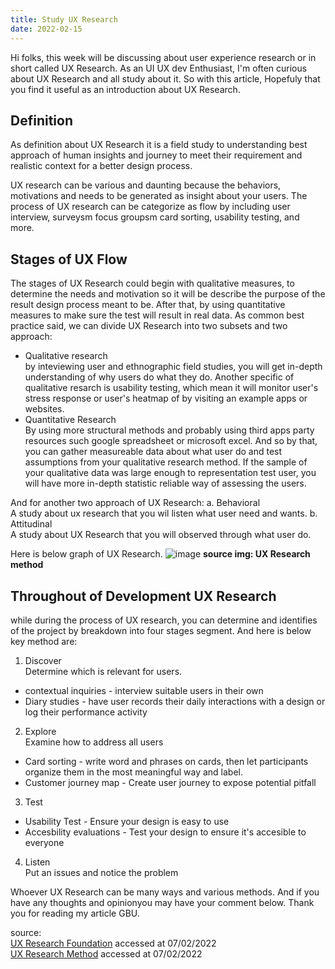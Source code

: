 ```yaml
---
title: Study UX Research 
date: 2022-02-15
---
```


Hi folks, this week will be discussing about user experience research or in short called UX Research. 
As an UI UX dev Enthusiast, I'm often curious about UX Research and all study about it. So with this article, Hopefuly that you find it useful as an introduction about UX Research. 

## Definition
As definition about UX Research it is a field study to understanding best approach of human insights and journey to meet their requirement and realistic context for a better design process. 

UX research can be various and daunting because the behaviors, motivations and needs to be generated as insight about your users. The process of UX research can be categorize as flow by including user interview, surveysm focus groupsm card sorting, usability testing, and more.

## Stages of UX Flow
The stages of UX Research could begin with qualitative measures, to determine the needs and motivation so it will be describe the purpose of the result design process meant to be. After that, by using quantitative measures to make sure the test will result in real data. 
As common best practice said, we can divide UX Research into two subsets and two approach:
- Qualitative research  
by inteviewing user and ethnographic field studies, you will get in-depth understanding of why users do what they do. Another specific of qualitative resarch is usability testing, which mean it will monitor user's stress response or user's heatmap of by visiting an example apps or websites.
- Quantitative Research  
By using more structural methods and probably using third apps party resources such google spreadsheet or microsoft excel. And so by that, you can gather measureable data about what user do and test assumptions from your qualitative research method. If the sample of your qualitative data was large enough to representation test user, you will have more in-depth statistic reliable way of assessing the users. 

And for another two approach of UX Research:
a. Behavioral  
A study about ux research that you wil listen what user need and wants.
b. Attitudinal  
A study about UX Research that you will observed through what user do.

Here is below graph of UX Research.
![image](https://www.datocms-assets.com/38511/1634049451-ux-research-methods.png?auto=format&dpr=0.4&w=5001)
__source img: UX Research method__
## Throughout of Development UX Research
while during the process of UX research, you can determine and identifies of the project by breakdown into four stages segment. And here is below key method are:

1. Discover  
Determine which is relevant for users.
- contextual inquiries - interview suitable users in their own
- Diary studies - have user records their daily interactions  with a design or log their performance activity

2. Explore  
Examine how to address all users
- Card sorting - write word and phrases on cards, then let participants organize them in the most meaningful way and label.
- Customer journey map - Create user journey to expose potential pitfall

3. Test  
- Usability Test - Ensure your design is easy to use
- Accesbility evaluations - Test your design to ensure it's accesible to everyone

4. Listen  
Put an issues and notice the problem


Whoever UX Research can be many ways and various methods. And if you have any thoughts and opinionyou may have your comment below. Thank you for reading my article GBU.

source:  
[UX Research Foundation](https://www.interaction-design.org/literature/topics/ux-research) accessed at 07/02/2022  
[UX Research Method](https://maze.co/guides/ux-research/ux-research-methods/) accessed at 07/02/2022  

